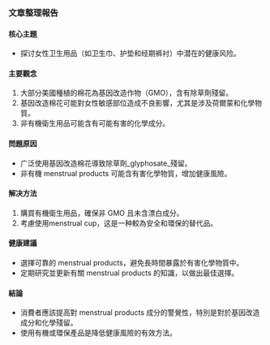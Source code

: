 ### 文章整理報告

#### 核心主題
- 探讨女性卫生用品（如卫生巾、护垫和经期裤衬）中潜在的健康风险。

#### 主要觀念
1. 大部分美國種植的棉花為基因改造作物（GMO），含有除草劑殘留。
2. 基因改造棉花可能對女性敏感部位造成不良影響，尤其是涉及荷爾蒙和化學物質。
3. 非有機衛生用品可能含有可能有害的化學成分。

#### 問題原因
- 广泛使用基因改造棉花導致除草劑_glyphosate_殘留。
- 非有機 menstrual products 可能含有害化學物質，增加健康風險。

#### 解决方法
1. 購買有機衛生用品，確保非 GMO 且未含漂白成分。
2. 考慮使用menstrual cup，这是一种較為安全和環保的替代品。

#### 健康建議
- 選擇可靠的 menstrual products，避免長時間暴露於有害化學物質中。
- 定期研究並更新有關 menstrual products 的知識，以做出最佳選擇。

#### 結論
- 消費者應該提高對 menstrual products 成分的警覺性，特別是對於基因改造成分和化學殘留。
- 使用有機或環保產品是降低健康風險的有效方法。